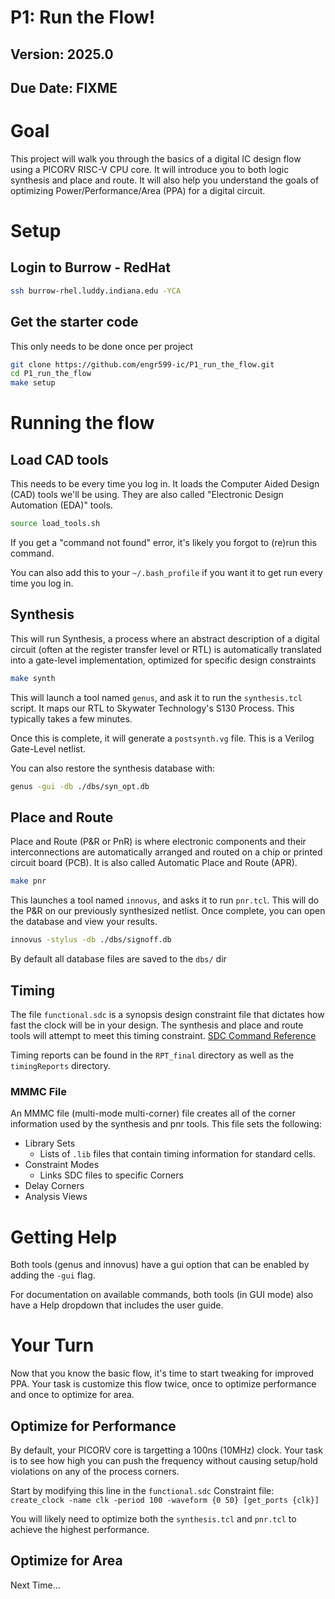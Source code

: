 # P1: Run the Flow!

Version: 2025.0
---

## Due Date:  FIXME



# Goal

This project will walk you through the basics of a digital IC design flow using a PICORV RISC-V CPU core.  It will introduce you to both logic synthesis and place and route.  It will also help you understand the goals of optimizing Power/Performance/Area (PPA) for a digital circuit.  

# Setup

## Login to Burrow - RedHat

```bash
ssh burrow-rhel.luddy.indiana.edu -YCA
```

## Get the starter code

This only needs to be done once per project

```bash
git clone https://github.com/engr599-ic/P1_run_the_flow.git
cd P1_run_the_flow
make setup
```

# Running the flow

## Load CAD tools

This needs to be every time you log in.  It loads the Computer Aided Design (CAD) tools we'll be using.  They are also called "Electronic Design Automation (EDA)" tools.  

```bash
source load_tools.sh
```

If you get a "command not found" error, it's likely you forgot to (re)run this command. 

You can also add this to your `~/.bash_profile` if you want it to get run every time you log in.  

## Synthesis

This will run Synthesis, a process where an abstract description of a digital circuit (often at the register transfer level or RTL) is automatically translated into a gate-level implementation, optimized for specific design constraints

```bash
make synth
```

This will launch a tool named `genus`, and ask it to run the `synthesis.tcl` script.  It maps our RTL to Skywater Technology's S130 Process. This typically takes a few minutes. 

Once this is complete, it will generate a `postsynth.vg` file.  This is a Verilog Gate-Level netlist.  

You can also restore the synthesis database with:
```bash
genus -gui -db ./dbs/syn_opt.db
```


## Place and Route

Place and Route (P&R or PnR) is where electronic components and their interconnections are automatically arranged and routed on a chip or printed circuit board (PCB).  It is also called Automatic Place and Route (APR).  

```bash
make pnr
```

This launches a tool named `innovus`, and asks it to run `pnr.tcl`.  This will do the P&R on our previously synthesized netlist.  Once complete, you can open the database and view your results.  

```bash
innovus -stylus -db ./dbs/signoff.db
```

By default all database files are saved to the `dbs/` dir

## Timing

The file `functional.sdc` is a synopsis design constraint file that dictates how fast the clock will be in your design.
The synthesis and place and route tools will attempt to meet this timing constraint.
[SDC Command Reference](https://iccircle.com/static/upload/img20240131000211.pdf)

Timing reports can be found in the `RPT_final` directory as well as the `timingReports` directory.

### MMMC File

An MMMC file (multi-mode multi-corner) file creates all of the corner information used by the synthesis and pnr tools. 
This file sets the following:
  - Library Sets
    - Lists of `.lib` files that contain timing information for standard cells.
  - Constraint Modes
    - Links SDC files to specific Corners
  - Delay Corners
  - Analysis Views

# Getting Help

Both tools (genus and innovus) have a gui option that can be enabled by adding the `-gui` flag.  

For documentation on available commands, both tools (in GUI mode) also have a Help dropdown that includes the user guide.  

# Your Turn

Now that you know the basic flow, it's time to start tweaking for improved PPA.  Your task is customize this flow twice, once to optimize performance and once to optimize for area.  

## Optimize for Performance

By default, your PICORV core is targetting a 100ns (10MHz) clock.  Your task is to see how high you can push the frequency without causing setup/hold violations on any of the process corners.  

Start by modifying this line in the `functional.sdc` Constraint file: 
`create_clock -name clk -period 100 -waveform {0 50} [get_ports {clk}]`

You will likely need to optimize both the `synthesis.tcl` and `pnr.tcl` to achieve the highest performance. 

## Optimize for Area

Next Time...

